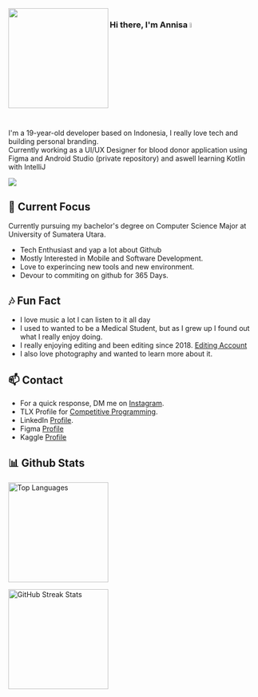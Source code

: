 <img align="left" src="https://github.com/moozunch/moozunch/assets/112236945/472c2450-9cf7-4743-beb2-a3fc40ac83dc" style="width:200px;height:200px;">

### Hi there, I'm Annisa <img src="https://media.giphy.com/media/hvRJCLFzcasrR4ia7z/giphy.gif" width="5%"></a>

I'm a 19-year-old developer based on Indonesia, I really love tech and building personal branding. <br>
Currently working as a UI/UX Designer for blood donor application using Figma and Android Studio (private repository) and aswell learning Kotlin with IntelliJ


![](https://github-profile-trophy.vercel.app/?username=moozunch&theme=dracula&no-frame=false&no-bg=true&margin-w=4)

## 🔭 Current Focus

Currently pursuing my bachelor's degree on Computer Science Major at University of Sumatera Utara.
- Tech Enthusiast and yap a lot about Github
- Mostly Interested in Mobile and Software Development.
- Love to experincing new tools and new environment.
- Devour to commiting on github for 365 Days.

## 🎶 Fun Fact

- I love music a lot I can listen to it all day
- I used to wanted to be a Medical Student, but as I grew up I found out what I really enjoy doing.
- I really enjoying editing and been editing since 2018. [Editing Account](https://www.instagram.com/oodj8e?igsh=enVhcWQ2YmVqZm9v)
- I also love photography and wanted to learn more about it.

## 📫 Contact

 - For a quick response, DM me on [Instagram](https://www.instagram.com/apictoresque/). 
 - TLX Profile for [Competitive Programming](https://tlx.toki.id/profiles/moozunch).
 - LinkedIn [Profile](https://www.linkedin.com/in/annisa-putri-aprilia-7070b9299/).
- Figma [Profile](https://www.figma.com/@moozunch)
- Kaggle [Profile](https://www.kaggle.com/annisaputriaprilia)
 ## 📊 Github Stats
 
<img src="https://github-readme-stats.vercel.app/api/top-langs/?username=moozunch&theme=bear&hide_border=false&include_all_commits=true&count_private=true&layout=compact" alt="Top Languages" height="200"></br>

<img src="https://github-readme-streak-stats.herokuapp.com/?user=moozunch&theme=bear&hide_border=false" alt="GitHub Streak Stats" height="200">

<!--
**moozunch/moozunch** is a ✨ _special_ ✨ repository because its `README.md` (this file) appears on your GitHub profile.

- 🔭 I’m currently working on ...
- 🌱 I’m currently learning .
- 👯 I’m looking to collaborate on ...
- 🤔 I’m looking for help with ...
- 💬 Ask me about ...
- 📫 How to reach me: ..
- 😄 Pronouns: ...
- ⚡ Fun fact: ...
-->
